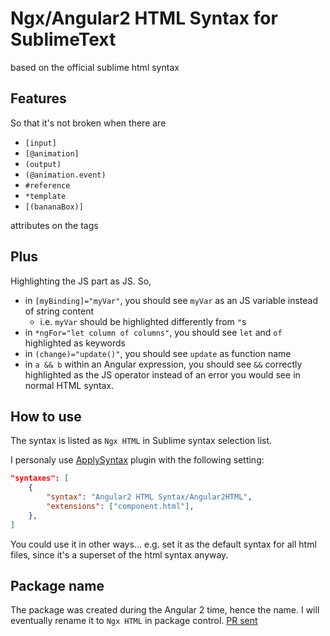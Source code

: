 # Ngx/Angular2 HTML Syntax for SublimeText

based on the official sublime html syntax

## Features

So that it's not broken when there are

- `[input]`
- `[@animation]`
- `(output)`
- `(@animation.event)`
- `#reference`
- `*template`
- `[(bananaBox)]`

attributes on the tags

## Plus

Highlighting the JS part as JS. So,

- in `[myBinding]="myVar"`, you should see `myVar` as an JS variable instead of string content
    - i.e. `myVar` should be highlighted differently from `"`s
- in `*ngFor="let column of columns"`, you should see `let` and `of` highlighted as keywords
- in `(change)="update()"`, you should see `update` as function name
- in `a && b` within an Angular expression, you should see `&&` correctly highlighted as the JS operator instead of an error you would see in normal HTML syntax.

## How to use

The syntax is listed as `Ngx HTML` in Sublime syntax selection list.

I personaly use [ApplySyntax](https://github.com/facelessuser/ApplySyntax) plugin
with the following setting:

```json
"syntaxes": [
    {
        "syntax": "Angular2 HTML Syntax/Angular2HTML",
        "extensions": ["component.html"],
    },
]
```

You could use it in other ways...
e.g. set it as the default syntax for all html files, since it's a superset of the html syntax anyway.

## Package name

The package was created during the Angular 2 time, hence the name.
I will eventually rename it to `Ngx HTML` in package control. [PR sent](https://github.com/wbond/package_control_channel/pull/6779)
